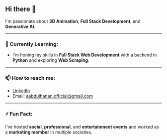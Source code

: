 ## Hi there 👋

I'm passionate about **3D Animation**, **Full Stack Development**, and **Generative AI**. 

---

### 🌱 Currently Learning: 
- I'm honing my skills in **Full Stack Web Development** with a backend in **Python** and exploring **Web Scraping**.

---

### 📫 How to reach me:
- [LinkedIn](https://www.linkedin.com/in/muhammad-abdul-hanan-nadeem/)
- Email: aabdulhanan.official@gmail.com

---

### ⚡ Fun Fact:
I've hosted **social**, **professional**, and **entertainment events** and worked as a **marketing member** in multiple societies.
